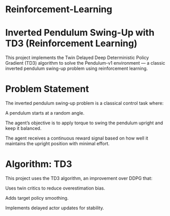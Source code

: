 # Reinforcement-Learning

# Inverted Pendulum Swing-Up with TD3 (Reinforcement Learning)

This project implements the Twin Delayed Deep Deterministic Policy Gradient (TD3) algorithm to solve the Pendulum-v1 environment — a classic inverted pendulum swing-up problem using reinforcement learning.

# Problem Statement

The inverted pendulum swing-up problem is a classical control task where:

A pendulum starts at a random angle.

The agent’s objective is to apply torque to swing the pendulum upright and keep it balanced.

The agent receives a continuous reward signal based on how well it maintains the upright position with minimal effort.

# Algorithm: TD3

This project uses the TD3 algorithm, an improvement over DDPG that:

Uses twin critics to reduce overestimation bias.

Adds target policy smoothing.

Implements delayed actor updates for stability.
